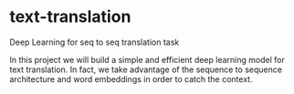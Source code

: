 # text-translation
Deep Learning for seq to seq translation task

In this project we will build a simple and efficient deep learning model for text translation. In fact, we take advantage of the sequence to sequence architecture
and word embeddings  in order to catch the context.  

